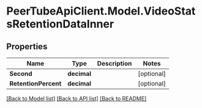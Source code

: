 # PeerTubeApiClient.Model.VideoStatsRetentionDataInner

## Properties

Name | Type | Description | Notes
------------ | ------------- | ------------- | -------------
**Second** | **decimal** |  | [optional] 
**RetentionPercent** | **decimal** |  | [optional] 

[[Back to Model list]](../README.md#documentation-for-models) [[Back to API list]](../README.md#documentation-for-api-endpoints) [[Back to README]](../README.md)

